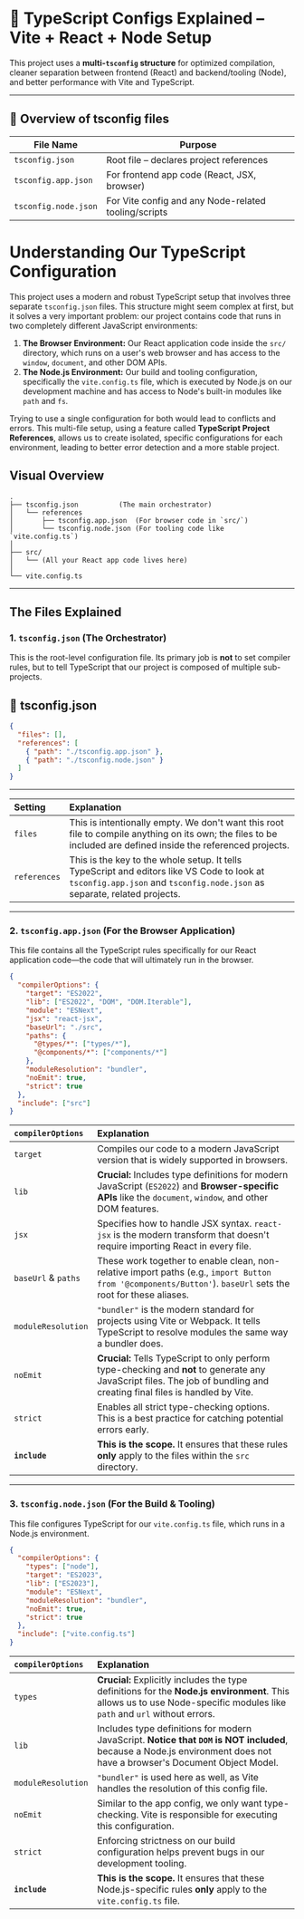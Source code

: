 # 📘 TypeScript Configs Explained – Vite + React + Node Setup

This project uses a **multi-`tsconfig` structure** for optimized compilation, cleaner separation between frontend (React) and backend/tooling (Node), and better performance with Vite and TypeScript.

---

## 📁 Overview of tsconfig files

| File Name             | Purpose                                               |
|----------------------|-------------------------------------------------------|
| `tsconfig.json`       | Root file – declares project references              |
| `tsconfig.app.json`   | For frontend app code (React, JSX, browser)          |
| `tsconfig.node.json`  | For Vite config and any Node-related tooling/scripts |



# Understanding Our TypeScript Configuration

This project uses a modern and robust TypeScript setup that involves three separate `tsconfig.json` files. This structure might seem complex at first, but it solves a very important problem: our project contains code that runs in two completely different JavaScript environments:

1.  **The Browser Environment:** Our React application code inside the `src/` directory, which runs on a user's web browser and has access to the `window`, `document`, and other DOM APIs.
2.  **The Node.js Environment:** Our build and tooling configuration, specifically the `vite.config.ts` file, which is executed by Node.js on our development machine and has access to Node's built-in modules like `path` and `fs`.

Trying to use a single configuration for both would lead to conflicts and errors. This multi-file setup, using a feature called **TypeScript Project References**, allows us to create isolated, specific configurations for each environment, leading to better error detection and a more stable project.

## Visual Overview

```
.
├── tsconfig.json          (The main orchestrator)
│   └── references
│       ├── tsconfig.app.json  (For browser code in `src/`)
│       └── tsconfig.node.json (For tooling code like `vite.config.ts`)
│
├── src/
│   └── (All your React app code lives here)
│
└── vite.config.ts
```

---

## The Files Explained

### 1. `tsconfig.json` (The Orchestrator)

This is the root-level configuration file. Its primary job is **not** to set compiler rules, but to tell TypeScript that our project is composed of multiple sub-projects.

## 🔧 tsconfig.json

```json
{
  "files": [],
  "references": [
    { "path": "./tsconfig.app.json" },
    { "path": "./tsconfig.node.json" }
  ]
}
```

---



| Setting      | Explanation                                                                                                                                                             |
| :----------- | :---------------------------------------------------------------------------------------------------------------------------------------------------------------------- |
| `files`      | This is intentionally empty. We don't want this root file to compile anything on its own; the files to be included are defined inside the referenced projects.           |
| `references` | This is the key to the whole setup. It tells TypeScript and editors like VS Code to look at `tsconfig.app.json` and `tsconfig.node.json` as separate, related projects. |

---

### 2. `tsconfig.app.json` (For the Browser Application)

This file contains all the TypeScript rules specifically for our React application code—the code that will ultimately run in the browser.

```json
{
  "compilerOptions": {
    "target": "ES2022",
    "lib": ["ES2022", "DOM", "DOM.Iterable"],
    "module": "ESNext",
    "jsx": "react-jsx",
    "baseUrl": "./src",
    "paths": {
      "@types/*": ["types/*"],
      "@components/*": ["components/*"]
    },
    "moduleResolution": "bundler",
    "noEmit": true,
    "strict": true
  },
  "include": ["src"]
}
```

| `compilerOptions`    | Explanation                                                                                                                                                                  |
| :------------------- | :--------------------------------------------------------------------------------------------------------------------------------------------------------------------------- |
| `target`             | Compiles our code to a modern JavaScript version that is widely supported in browsers.                                                                                       |
| `lib`                | **Crucial:** Includes type definitions for modern JavaScript (`ES2022`) and **Browser-specific APIs** like the `document`, `window`, and other DOM features.                     |
| `jsx`                | Specifies how to handle JSX syntax. `react-jsx` is the modern transform that doesn't require importing React in every file.                                                    |
| `baseUrl` & `paths`  | These work together to enable clean, non-relative import paths (e.g., `import Button from '@components/Button'`). `baseUrl` sets the root for these aliases.                    |
| `moduleResolution`   | `"bundler"` is the modern standard for projects using Vite or Webpack. It tells TypeScript to resolve modules the same way a bundler does.                                       |
| `noEmit`             | **Crucial:** Tells TypeScript to only perform type-checking and **not** to generate any JavaScript files. The job of bundling and creating final files is handled by Vite. |
| `strict`             | Enables all strict type-checking options. This is a best practice for catching potential errors early.                                                                       |
| **`include`**        | **This is the scope.** It ensures that these rules **only** apply to the files within the `src` directory.                                                                     |

---

### 3. `tsconfig.node.json` (For the Build & Tooling)

This file configures TypeScript for our `vite.config.ts` file, which runs in a Node.js environment.

```json
{
  "compilerOptions": {
    "types": ["node"],
    "target": "ES2023",
    "lib": ["ES2023"],
    "module": "ESNext",
    "moduleResolution": "bundler",
    "noEmit": true,
    "strict": true
  },
  "include": ["vite.config.ts"]
}
```

| `compilerOptions`    | Explanation                                                                                                                                                              |
| :------------------- | :----------------------------------------------------------------------------------------------------------------------------------------------------------------------- |
| `types`              | **Crucial:** Explicitly includes the type definitions for the **Node.js environment**. This allows us to use Node-specific modules like `path` and `url` without errors. |
| `lib`                | Includes type definitions for modern JavaScript. **Notice that `DOM` is NOT included**, because a Node.js environment does not have a browser's Document Object Model.      |
| `moduleResolution`   | `"bundler"` is used here as well, as Vite handles the resolution of this config file.                                                                                    |
| `noEmit`             | Similar to the app config, we only want type-checking. Vite is responsible for executing this configuration.                                                              |
| `strict`             | Enforcing strictness on our build configuration helps prevent bugs in our development tooling.                                                                           |
| **`include`**        | **This is the scope.** It ensures that these Node.js-specific rules **only** apply to the `vite.config.ts` file.                                                          |